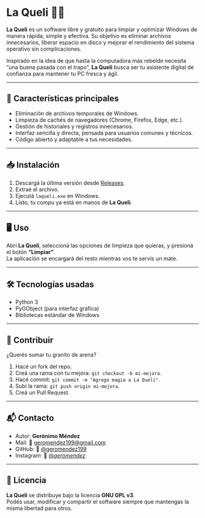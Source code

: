 # La Queli 🧹✨

**La Queli** es un software libre y gratuito para limpiar y optimizar Windows de manera rápida, simple y efectiva. Su objetivo es eliminar archivos innecesarios, liberar espacio en disco y mejorar el rendimiento del sistema operativo sin complicaciones.

Inspirado en la idea de que hasta la computadora más rebelde necesita “una buena pasada con el trapo”, **La Queli** busca ser tu asistente digital de confianza para mantener tu PC fresca y ágil.

---

## 🚀 Características principales

- Eliminación de archivos temporales de Windows.
- Limpieza de cachés de navegadores (Chrome, Firefox, Edge, etc.).
- Gestión de historiales y registros innecesarios.
- Interfaz sencilla y directa, pensada para usuarios comunes y técnicos.
- Código abierto y adaptable a tus necesidades.

---

## 📥 Instalación

1. Descargá la última versión desde [Releases](https://github.com/geromendez199/La-Queli/releases).
2. Extraé el archivo.
3. Ejecutá `laqueli.exe` en Windows.
4. Listo, tu compu ya está en manos de **La Queli**.

---

## 🖥️ Uso

Abrí **La Queli**, seleccioná las opciones de limpieza que quieras, y presioná el botón **“Limpiar”**.  
La aplicación se encargará del resto mientras vos te servís un mate.

---

## 🛠️ Tecnologías usadas

- Python 3
- PyGObject (para interfaz gráfica)
- Bibliotecas estándar de Windows

---

## 🤝 Contribuir

¿Querés sumar tu granito de arena?

1. Hacé un fork del repo.
2. Creá una rama con tu mejora: `git checkout -b mi-mejora`.
3. Hacé commit: `git commit -m "Agrego magia a La Queli"`.
4. Subí la rama: `git push origin mi-mejora`.
5. Creá un Pull Request.

---

## 📬 Contacto

- Autor: **Gerónimo Méndez**
- Mail: 📧 [geromendez199@gmail.com](mailto:geromendez199@gmail.com)
- GitHub: 🐙 [@geromendez199](https://github.com/geromendez199)
- Instagram: 📸 [@_geromendez_](https://instagram.com/_geromendez_)

---

## 📜 Licencia

**La Queli** se distribuye bajo la licencia **GNU GPL v3**.  
Podés usar, modificar y compartir el software siempre que mantengas la misma libertad para otros.
